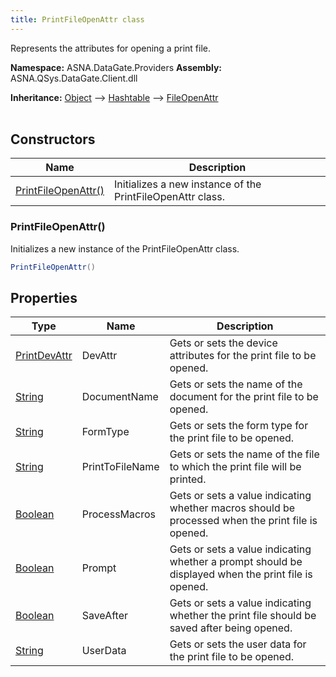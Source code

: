 ```yaml
---
title: PrintFileOpenAttr class
---
```


Represents the attributes for opening a print file.

**Namespace:** ASNA.DataGate.Providers
**Assembly:** ASNA.QSys.DataGate.Client.dll

**Inheritance:** [Object](https://docs.microsoft.com/en-us/dotnet/api/system.object) --> [Hashtable](https://learn.microsoft.com/en-us/dotnet/api/system.collections.hashtable?view=net-8.0) --> [FileOpenAttr](/reference/datagate/datagate-providers/file-open-attr.html)
<br>
<br>

## Constructors

| Name | Description |
| --- | --- |
| [PrintFileOpenAttr()](#printfileopenattr) | Initializes a new instance of the PrintFileOpenAttr class.

### PrintFileOpenAttr()

Initializes a new instance of the PrintFileOpenAttr class.

```cs
PrintFileOpenAttr()
```

## Properties

| Type | Name | Description
| --- | --- | --- 
| [PrintDevAttr](/reference/datagate/datagate-providers/print-dev-attr.html) | DevAttr | Gets or sets the device attributes for the print file to be opened. |
| [String](https://learn.microsoft.com/en-us/dotnet/api/system.string?view=net-8.0) | DocumentName | Gets or sets the name of the document for the print file to be opened. |
| [String](https://learn.microsoft.com/en-us/dotnet/api/system.string?view=net-8.0) | FormType | Gets or sets the form type for the print file to be opened. |
| [String](https://learn.microsoft.com/en-us/dotnet/api/system.string?view=net-8.0) | PrintToFileName | Gets or sets the name of the file to which the print file will be printed. |
| [Boolean](https://docs.microsoft.com/en-us/dotnet/api/system.boolean) | ProcessMacros | Gets or sets a value indicating whether macros should be processed when the print file is opened. |
| [Boolean](https://docs.microsoft.com/en-us/dotnet/api/system.boolean) | Prompt | Gets or sets a value indicating whether a prompt should be displayed when the print file is opened. |
| [Boolean](https://docs.microsoft.com/en-us/dotnet/api/system.boolean) | SaveAfter | Gets or sets a value indicating whether the print file should be saved after being opened. |
| [String](https://learn.microsoft.com/en-us/dotnet/api/system.string?view=net-8.0) | UserData | Gets or sets the user data for the print file to be opened. |

